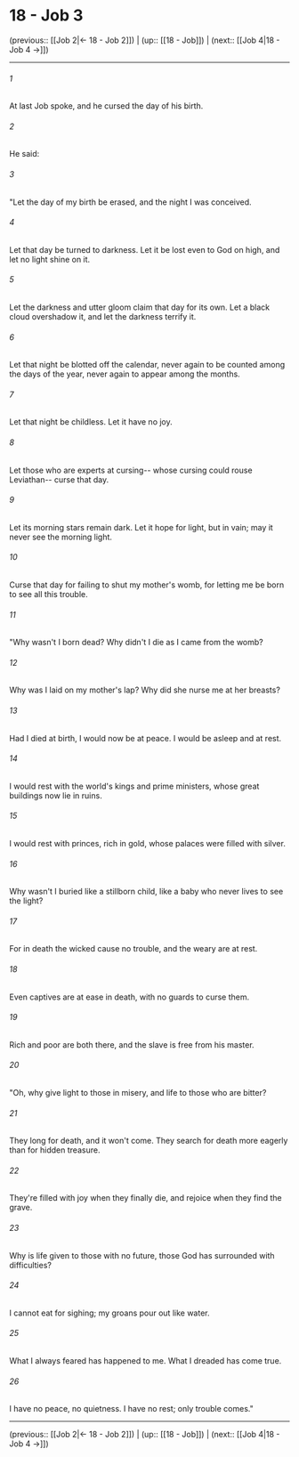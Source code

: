 # 18 - Job 3

(previous:: [[Job 2|← 18 - Job 2]]) | (up:: [[18 - Job]]) | (next:: [[Job 4|18 - Job 4 →]])

***


###### 1 
At last Job spoke, and he cursed the day of his birth. 

###### 2 
He said: 

###### 3 
"Let the day of my birth be erased, and the night I was conceived. 

###### 4 
Let that day be turned to darkness. Let it be lost even to God on high, and let no light shine on it. 

###### 5 
Let the darkness and utter gloom claim that day for its own. Let a black cloud overshadow it, and let the darkness terrify it. 

###### 6 
Let that night be blotted off the calendar, never again to be counted among the days of the year, never again to appear among the months. 

###### 7 
Let that night be childless. Let it have no joy. 

###### 8 
Let those who are experts at cursing-- whose cursing could rouse Leviathan-- curse that day. 

###### 9 
Let its morning stars remain dark. Let it hope for light, but in vain; may it never see the morning light. 

###### 10 
Curse that day for failing to shut my mother's womb, for letting me be born to see all this trouble. 

###### 11 
"Why wasn't I born dead? Why didn't I die as I came from the womb? 

###### 12 
Why was I laid on my mother's lap? Why did she nurse me at her breasts? 

###### 13 
Had I died at birth, I would now be at peace. I would be asleep and at rest. 

###### 14 
I would rest with the world's kings and prime ministers, whose great buildings now lie in ruins. 

###### 15 
I would rest with princes, rich in gold, whose palaces were filled with silver. 

###### 16 
Why wasn't I buried like a stillborn child, like a baby who never lives to see the light? 

###### 17 
For in death the wicked cause no trouble, and the weary are at rest. 

###### 18 
Even captives are at ease in death, with no guards to curse them. 

###### 19 
Rich and poor are both there, and the slave is free from his master. 

###### 20 
"Oh, why give light to those in misery, and life to those who are bitter? 

###### 21 
They long for death, and it won't come. They search for death more eagerly than for hidden treasure. 

###### 22 
They're filled with joy when they finally die, and rejoice when they find the grave. 

###### 23 
Why is life given to those with no future, those God has surrounded with difficulties? 

###### 24 
I cannot eat for sighing; my groans pour out like water. 

###### 25 
What I always feared has happened to me. What I dreaded has come true. 

###### 26 
I have no peace, no quietness. I have no rest; only trouble comes."

***

(previous:: [[Job 2|← 18 - Job 2]]) | (up:: [[18 - Job]]) | (next:: [[Job 4|18 - Job 4 →]])
